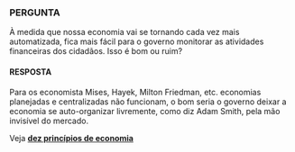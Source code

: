 ### PERGUNTA

À medida que nossa economia vai se tornando cada vez mais automatizada, fica mais fácil para
o governo monitorar as atividades financeiras dos cidadãos. Isso é bom ou ruim?

#### RESPOSTA

Para os economista Mises, Hayek, Milton Friedman, etc. economias planejadas e centralizadas não funcionam, o bom seria o governo deixar a economia se auto-organizar livremente, como diz Adam Smith, pela mão invisível do mercado.

Veja **[dez princípios de economia](https://youtu.be/85rUTjB5ZH4)**
